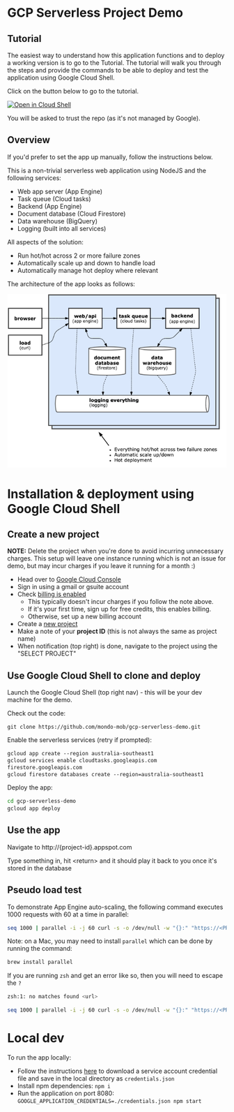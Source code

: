 # GCP Serverless Project Demo

## Tutorial

The easiest way to understand how this application functions and to deploy a working version is to go to the Tutorial.
The tutorial will walk you through the steps and provide the commands to be able to deploy and test the application
using Google Cloud Shell.

Click on the button below to go to the tutorial.

[![Open in Cloud Shell](https://gstatic.com/cloudssh/images/open-btn.svg)](https://ssh.cloud.google.com/cloudshell/editor?cloudshell_git_repo=https://github.com/mondo-mob/gcp-serverless-demo.git&cloudshell_workspace=/&cloudshell_tutorial=etc/docs/cloudshell_tutorial.md)

You will be asked to trust the repo (as it's not managed by Google). 

## Overview

If you'd prefer to set the app up manually, follow the instructions below.

This is a non-trivial serverless web application using NodeJS and the following services:

- Web app server (App Engine)
- Task queue (Cloud tasks)
- Backend (App Engine)
- Document database (Cloud Firestore)
- Data warehouse (BigQuery)
- Logging (built into all services)

All aspects of the solution:

- Run hot/hot across 2 or more failure zones
- Automatically scale up and down to handle load
- Automatically manage hot deploy where relevant

The architecture of the app looks as follows:

![Diagram of application components](etc/docs/images/gcp-serverless-demo.png)

# Installation & deployment using Google Cloud Shell

## Create a new project

**NOTE:**  Delete the project when you're done to avoid incurring unnecessary charges.  This setup will leave one 
instance running which is not an issue for demo, but may incur charges if you leave it running for a month :)

- Head over to [Google Cloud Console](https://console.cloud.google.com/)
- Sign in using a gmail or gsuite account
- Check [billing is enabled](https://console.cloud.google.com/billing)
  - This typically doesn't incur charges if you follow the note above.
  - If it's your first time, sign up for free credits, this enables billing.
  - Otherwise, set up a new billing account
- Create a [new project](https://console.cloud.google.com/projectcreate)
- Make a note of your **project ID** (this is not always the same as project name)
- When notification (top right) is done, navigate to the project using the "SELECT PROJECT" 

## Use Google Cloud Shell to clone and deploy

Launch the Google Cloud Shell (top right nav) - this will be your dev machine for the demo.

Check out the code:

```
git clone https://github.com/mondo-mob/gcp-serverless-demo.git
```

Enable the serverless services (retry if prompted):

```
gcloud app create --region australia-southeast1
gcloud services enable cloudtasks.googleapis.com firestore.googleapis.com
gcloud firestore databases create --region=australia-southeast1  
```   

Deploy the app:

```bash
cd gcp-serverless-demo
gcloud app deploy
```

## Use the app

Navigate to http://{project-id}.appspot.com

Type something in, hit \<return\> and it should play it back to you once it's stored in the database

## Pseudo load test

To demonstrate App Engine auto-scaling, the following command executes 1000 requests with 60 at a time in parallel:

```bash
seq 1000 | parallel -i -j 60 curl -s -o /dev/null -w "{}:" "https://<PROJECT_ID>.appspot.com/test?load={}"
```

Note: on a Mac, you may need to install `parallel` which can be done by running the command:

```bash
brew install parallel
```

If you are running `zsh` and get an error like so, then you will need to escape the `?`
```bash
zsh:1: no matches found <url>
```

```bash
seq 1000 | parallel -i -j 60 curl -s -o /dev/null -w "{}:" "https://<PROJECT_ID>.appspot.com/test\?load={}"
```

# Local dev

To run the app locally:

- Follow the instructions [here](https://cloud.google.com/docs/authentication/getting-started) to download a service 
  account credential file and save in the local directory as `credentials.json` 
- Install npm dependencies: `npm i`
- Run the application on port 8080: `GOOGLE_APPLICATION_CREDENTIALS=./credentials.json npm start`

